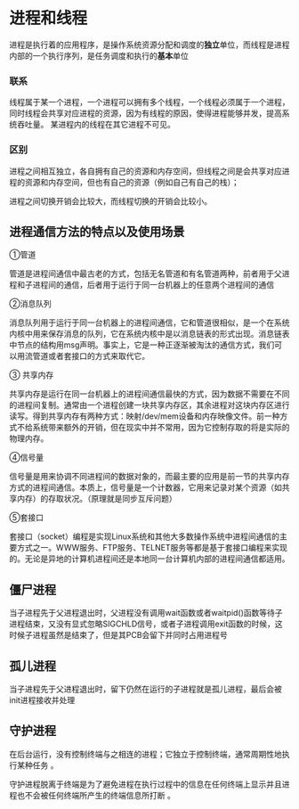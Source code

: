 # 进程和线程

进程是执行着的应用程序，是操作系统资源分配和调度的**独立**单位，而线程是进程内部的一个执行序列，是任务调度和执行的**基本**单位 

### 联系

 线程属于某一个进程，一个进程可以拥有多个线程，一个线程必须属于一个进程，同时线程会共享对应进程的资源，因为有线程的原因，使得进程能够并发，提高系统吞吐量。 某进程内的线程在其它进程不可见。 

### 区别

进程之间相互独立，各自拥有自己的资源和内存空间，但线程之间是会共享对应进程的资源和内存空间，但也有自己的资源（例如自己有自己的栈）；

进程之间切换开销会比较大，而线程切换的开销会比较小。

## 进程通信方法的特点以及使用场景

①管道 

管道是进程间通信中最古老的方式，包括无名管道和有名管道两种，前者用于父进程和子进程间的通信，后者用于运行于同一台机器上的任意两个进程间的通信

②消息队列 

消息队列用于运行于同一台机器上的进程间通信，它和管道很相似，是一个在系统内核中用来保存消息的队列，它在系统内核中是以消息链表的形式出现。消息链表中节点的结构用msg声明。事实上，它是一种正逐渐被淘汰的通信方式，我们可以用流管道或者套接口的方式来取代它。 

③ 共享内存 

共享内存是运行在同一台机器上的进程间通信最快的方式，因为数据不需要在不同的进程间复制。通常由一个进程创建一块共享内存区，其余进程对这块内存区进行 读写。得到共享内存有两种方式：映射/dev/mem设备和内存映像文件。前一种方式不给系统带来额外的开销，但在现实中并不常用，因为它控制存取的将是实际的物理内存。

④信号量 

信号量是用来协调不同进程间的数据对象的，而最主要的应用是前一节的共享内存方式的进程间通信。本质上，信号量是一个计数器，它用来记录对某个资源（如共享内存）的存取状况。（原理就是同步互斥问题）

⑤套接口 

套接口（socket）编程是实现Linux系统和其他大多数操作系统中进程间通信的主要方式之一。WWW服务、FTP服务、TELNET服务等都是基于套接口编程来实现的。无论是异地的计算机进程间还是本地同一台计算机内部的进程间通信都适用。

## 僵尸进程

当子进程先于父进程退出时，父进程没有调用wait函数或者waitpid()函数等待子进程结束，又没有显式忽略SIGCHLD信号，或者子进程调用exit函数的时候，这时候子进程虽然是结束了，但是其PCB会留下并同时占用进程号

## 孤儿进程

当子进程先于父进程退出时，留下仍然在运行的子进程就是孤儿进程，最后会被init进程接收并处理

## 守护进程

在后台运行，没有控制终端与之相连的进程；它独立于控制终端，通常周期性地执行某种任务 。

守护进程脱离于终端是为了避免进程在执行过程中的信息在任何终端上显示并且进程也不会被任何终端所产生的终端信息所打断 。 



